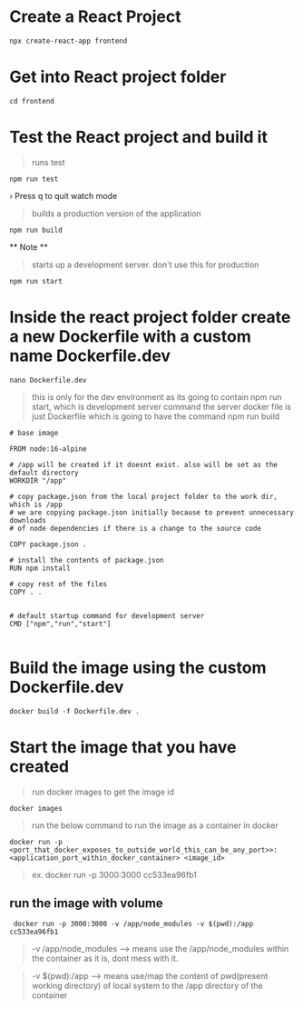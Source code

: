 # Create a React Project

```
npx create-react-app frontend
```

# Get into React project folder
```
cd frontend
```
# Test the React project and build it

> runs test

```
npm run test
```
› Press q to quit watch mode 

> builds a production version of the application

```
npm run build
```

** Note **

> starts up a development server. don't use this for production

```
npm run start
```

# Inside the react project folder create a new Dockerfile with a custom name Dockerfile.dev
```
nano Dockerfile.dev
```
> this is only for the dev environment as its going to contain npm run start, which is development server command
> the server docker file is just Dockerfile which is going to have the command npm run build

```
# base image

FROM node:16-alpine

# /app will be created if it doesnt exist. also will be set as the default directory
WORKDIR "/app"

# copy package.json from the local project folder to the work dir, which is /app
# we are copying package.json initially because to prevent unnecessary downloads
# of node dependencies if there is a change to the source code

COPY package.json .

# install the contents of package.json
RUN npm install

# copy rest of the files
COPY . .


# default startup command for development server
CMD ["npm","run","start"]


```

# Build the image using the custom Dockerfile.dev

```
docker build -f Dockerfile.dev . 
```

# Start the image that you have created

> run docker images to get the image id
```
docker images
```
> run the below command to run the image as a container in docker
```
docker run -p <port_that_docker_exposes_to_outside_world_this_can_be_any_port>>:<application_port_within_docker_container> <image_id>
```
> ex. docker run -p 3000:3000 cc533ea96fb1

## run the image with volume

```
 docker run -p 3000:3000 -v /app/node_modules -v $(pwd):/app cc533ea96fb1
```
>  -v /app/node_modules  --> means use the /app/node_modules within the container as it is, dont mess with it.

>  -v $(pwd):/app       --> means use/map the content of pwd(present working directory) of local system to the /app directory of the container


